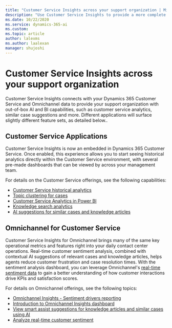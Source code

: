 ```yaml
---
title: "Customer Service Insights across your support organization | MicrosoftDocs"
description: "Use Customer Service Insights to provide a more complete set of analytic reports for your support organization."
ms.date: 10/22/2020
ms.service: dynamics-365-ai
ms.custom: 
ms.topic: article
author: lalexms
ms.author: laalexan
manager: shujoshi 
---
```


# Customer Service Insights across your support organization

Customer Service Insights connects with your Dynamics 365 Customer Service and Omnichannel data to provide your support organization with out-of-box AI and BI capabilities, such as customer service analytics, similar case suggestions and more. Different applications will surface slightly different feature sets, as detailed below..

## Customer Service Applications 

Customer Service Insights is now an embedded in Dynamics 365 Customer Service. Once enabled, this experience allows you to start seeing historical analytics directly within the Customer Service environment, with several pre-made dashboards that can be viewed by across your management team.  

For details on the Customer Service offerings, see the following capabilities: 

- [Customer Service historical analytics](https://docs.microsoft.com/dynamics365/customer-service/customer-service-analytics-insights-csh)
- [Topic clustering for cases](https://docs.microsoft.com/dynamics365/customer-service/topics-dashboard-cs)
- [Customer Service Analytics in Power BI ](https://docs.microsoft.com/dynamics365/customer-service/customer-service-analytics)
- [Knowledge search analytics](https://docs.microsoft.com/dynamics365/customer-service/knowledge-search-analytics-cs)
- [AI suggestions for similar cases and knowledge articles](https://docs.microsoft.com/dynamics365/customer-service/csw-enable-ai-suggested-cases-knowledge-articles)

## Omnichannel for Customer Service

Customer Service Insights for Omnichannel brings many of the same key operational metrics and features right into your daily contact center operations. Real-time customer sentiment analysis, combined with contextual AI suggestions of relevant cases and knowledge articles, helps agents reduce customer frustration and case resolution times. With the sentiment analysis dashboard, you can leverage Omnichannel's [real-time sentiment data](https://docs.microsoft.com/dynamics365/omnichannel/administrator/enable-sentiment-analysis#preview-sentiment-drivers-reporting) to gain a better understanding of how customer interactions drive KPIs and satisfaction scores. 

For details on Omnichannel offerings, see the following topics:

- [Omnichannel Insights - Sentiment drivers reporting](https://docs.microsoft.com/dynamics365/omnichannel/supervisor/omnichannel-insights-dashboard#preview-omnichannelinsightssentiment-drivers-reporting)
- [Introduction to Omnichannel Insights dashboard](https://docs.microsoft.com/dynamics365/omnichannel/supervisor/intro-dynamics-365-omnichannel-insights-dashboard)
- [View smart assist suggestions for knowledge articles and similar cases using AI](https://docs.microsoft.com/dynamics365/omnichannel/agent/agent-oc/oc-view-ai-suggested-cases-articles)
- [Analyze real-time customer sentiment](https://docs.microsoft.com/dynamics365/omnichannel/administrator/enable-sentiment-analysis) 
